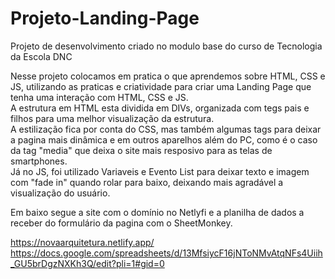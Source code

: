 # Projeto-Landing-Page
Projeto de desenvolvimento criado no modulo base do curso de Tecnologia da Escola DNC

Nesse projeto colocamos em pratica o que aprendemos sobre HTML, CSS e JS, utilizando as praticas e criatividade para criar uma Landing Page que tenha uma interação com HTML, CSS e JS.<br>
A estrutura em HTML esta dividida em DIVs, organizada com tegs pais e filhos para uma melhor visualização da estrutura.<br>
A estilização fica por conta do CSS, mas também algumas tags para deixar a pagina mais dinâmica e em outros aparelhos além do PC, como é o caso da tag "media" que deixa o site mais resposivo para as telas de smartphones.<br>
Já no JS, foi utilizado Variaveis e Evento List para deixar texto e imagem com "fade in" quando rolar para baixo, deixando mais agradável a visualização do usuário.<br>

Em baixo segue a site com o domínio no Netlyfi e a planilha de dados a receber do formulário da pagina com o SheetMonkey.<br>

https://novaarquitetura.netlify.app/ <br>
https://docs.google.com/spreadsheets/d/13MfsiycF16jNToNMvAtqNFs4Uiih_GU5brDgzNXKh3Q/edit?pli=1#gid=0
